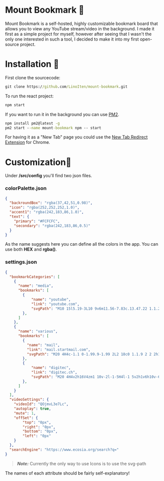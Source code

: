 # Mount Bookmark :mount_fuji:

Mount Bookmark is a self-hosted, highly customizable bookmark board that allows you to view any YouTube stream/video in the background. I made it first as a simple project for myself, however after seeing that I wasn't the only one interested in such a tool, I decided to make it into my first open-source project.

# Installation :volcano:

First clone the sourcecode:

```cmd
git clone https://github.com/LinoIten/mount-bookmark.git
```

To run the react project:

```cmd
npm start
```

If you want to run it in the background you can use [PM2](https://pm2.keymetrics.io/).
```cmd
npm install pm2@latest -g
pm2 start --name mount-bookmark npm -- start
```

For having it as a "New Tab" page you could use the [New Tab Redirect Extension](https://chrome.google.com/webstore/detail/new-tab-redirect/icpgjfneehieebagbmdbhnlpiopdcmna) for Chrome. 

# Customization:scroll:

Under **/src/config** you'll find two json files. 

### colorPalette.json

```json
{
  "backroundBox": "rgba(37,42,51,0.98)",
  "icon": "rgba(252,252,252,1.0)",
  "accent1": "rgba(242,183,86,1.0)",
  "text": {
    "primary": "#FCFCFC",
    "secondary": "rgba(242,183,86,0.5)"
  }
}
```

As the name suggests here you can define all the colors in the app. You can use both **HEX** and **rgba()**.

### settings.json

```json
{
  "bookmarkCategories": [
    {
      "name": "media",
      "bookmarks": [
        {
            "name": "youtube", 
            "link": "youtube.com", 
            "svgPath": "M10 15l5.19-3L10 9v6m11.56-7.83c.13.47.22 1.1.28 1.9.07.8.1 1.49.1 2.09L22 12c0 2.19-.16 3.8-.44 4.83-.25.9-.83 1.48-1.73 1.73-.47.13-1.33.22-2.65.28-1.3.07-2.49.1-3.59.1L12 19c-4.19 0-6.8-.16-7.83-.44-.9-.25-1.48-.83-1.73-1.73-.13-.47-.22-1.1-.28-1.9-.07-.8-.1-1.49-.1-2.09L2 12c0-2.19.16-3.8.44-4.83.25-.9.83-1.48 1.73-1.73.47-.13 1.33-.22 2.65-.28 1.3-.07 2.49-.1 3.59-.1L12 5c4.19 0 6.8.16 7.83.44.9.25 1.48.83 1.73 1.73z"
        },
      ]
    },
    {
      "name": "various",
      "bookmarks": [
        {
          "name": "mail", 
          "link": "mail.startmail.com", 
          "svgPath": "M20 4H4c-1.1 0-1.99.9-1.99 2L2 18c0 1.1.9 2 2 2h16c1.1 0 2-.9 2-2V6c0-1.1-.9-2-2-2zm0 4l-8 5-8-5V6l8 5 8-5v2z"
        },
        {
            "name": "digitec", 
            "link": "digitec.ch", 
            "svgPath": "M20 4H4v2h16V4zm1 10v-2l-1-5H4l-1 5v2h1v6h10v-6h4v6h2v-6h1zm-9 4H6v-4h6v4z"
        },
      ]
    }
  ],
  "videoSettings": {
    "videoId": "QOjmvL3e7Lc",
    "autoplay": true,
    "mute": 1,
    "offSet": {
        "top": "0px",
        "right": "0px",
        "bottom": "0px",
        "left": "0px"
    }
  },
  "searchEngine": "https://www.ecosia.org/search?q="
}
```

> **_Note:_**  Currently the only way to use Icons is to use the svg-path

The names of each attribute should be fairly self-explanatory!
